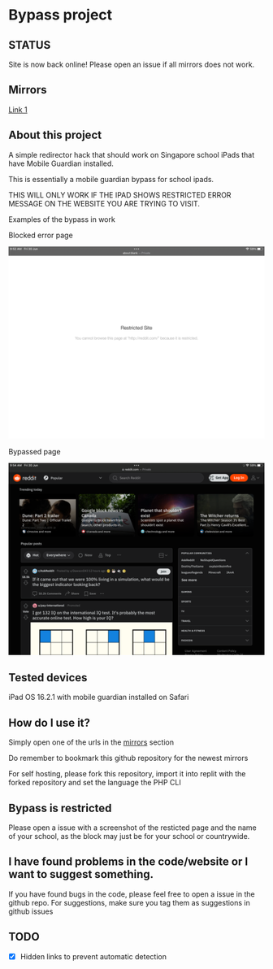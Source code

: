 # Bypass project
 
## STATUS

Site is now back online! Please open an issue if all mirrors does not work.

## Mirrors
[Link 1](https://squigglysilentkey.testaccount413.repl.co/bypass)

## About this project

A simple redirector hack that should work on Singapore school iPads that have Mobile Guardian installed.

This is essentially a mobile guardian bypass for school ipads.

THIS WILL ONLY WORK IF THE IPAD SHOWS RESTRICTED ERROR MESSAGE ON THE WEBSITE YOU ARE TRYING TO VISIT.

Examples of the bypass in work

Blocked error page

<img src="images/blocked.png" alt="image of a blocked page">

Bypassed page

<img src="images/unblocked.png" alt="image of reddit being unblocked">

## Tested devices

iPad OS 16.2.1 with mobile guardian installed on Safari 

## How do I use it?

Simply open one of the urls in the [mirrors](https://github.com/molangning/bypass#mirrors) section

Do remember to bookmark this github repository for the newest mirrors

For self hosting, please fork this repository, import it into replit with the forked repository and set the language the PHP CLI

## Bypass is restricted

Please open a issue with a screenshot of the resticted page and the name of your school, as the block may just be for your school or countrywide.

## I have found problems in the code/website or I want to suggest something.

If you have found bugs in the code, please feel free to open a issue in the github repo.
For suggestions, make sure you tag them as suggestions in github issues

## TODO
- [x] Hidden links to prevent automatic detection
